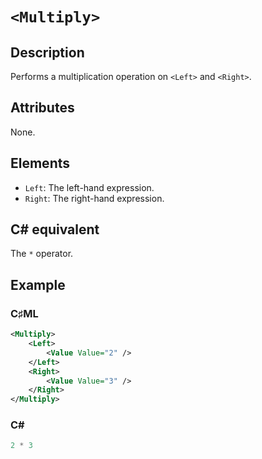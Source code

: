 # `<Multiply>`

## Description

Performs a multiplication operation on `<Left>` and `<Right>`.

## Attributes

None.

## Elements

- `Left`: The left-hand expression.
- `Right`: The right-hand expression.

## C# equivalent

The `*` operator.

## Example

### C♯ML

```xml
<Multiply>
    <Left>
        <Value Value="2" />
    </Left>
    <Right>
        <Value Value="3" />
    </Right>
</Multiply>
```

### C#

```csharp
2 * 3
```
